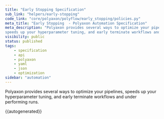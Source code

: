 ```yaml
---
title: "Early Stopping Specification"
sub_link: "helpers/early-stopping"
code_link: "core/polyaxon/polyflow/early_stopping/policies.py"
meta_title: "Early Stopping  - Polyaxon Automation Specification"
meta_description: "Polyaxon provides several ways to optimize your pipelines, 
speeds up your hyperparameter tuning, and early terminate workflows and under performing runs."
visibility: public
status: published
tags:
    - specification
    - api
    - polyaxon
    - yaml
    - json
    - optimization
sidebar: "automation"
---
```


Polyaxon provides several ways to optimize your pipelines, 
speeds up your hyperparameter tuning, and early terminate workflows and under performing runs.

{{autogenerated}}
